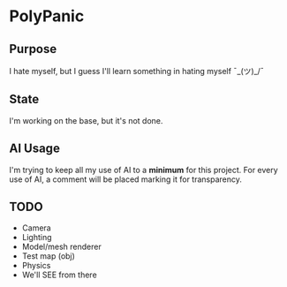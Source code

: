 # PolyPanic
## Purpose
I hate myself, but I guess I'll learn something in hating myself ¯\_(ツ)_/¯
## State
I'm working on the base, but it's not done.
## AI Usage
I'm trying to keep all my use of AI to a **minimum** for this project. For every use of AI, a comment will be placed marking it for transparency.
## TODO
- Camera
- Lighting
- Model/mesh renderer
- Test map (obj)
- Physics
- We'll SEE from there